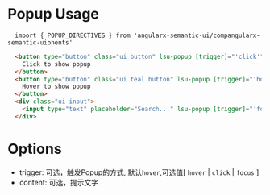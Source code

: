 # Popup Usage

```typesctript
  import { POPUP_DIRECTIVES } from 'angularx-semantic-ui/compangularx-semantic-uionents'
```
```html
  <button type="button" class="ui button" lsu-popup [trigger]="'click'" [content]="'Popup One.'">
    Click to show popup
  </button>
  <button type="button" class="ui teal button" lsu-popup [trigger]="'hover'" [content]="'Popup Two.'">
    Hover to show popup
  </button>
  <div class="ui input">
    <input type="text" placeholder="Search..." lsu-popup [trigger]="'focus'" [content]="'Please input key word...'">
  </div>
```

# Options
- trigger: 可选，触发Popup的方式, 默认`hover`,可选值[ `hover` | `click` | `focus` ]
- content: 可选，提示文字
